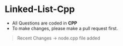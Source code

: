# Linked-List-Cpp
* All Questions are coded in <b>CPP</b>
* To make changes, please make a pull request first.
> Recent Changes -> node.cpp file added